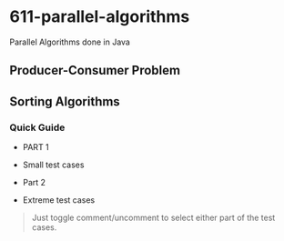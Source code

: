 # 611-parallel-algorithms
Parallel Algorithms done in Java

## Producer-Consumer Problem
## Sorting Algorithms
### Quick Guide
* PART 1
 - Small test cases
* Part 2
 - Extreme test cases
 
 > Just toggle comment/uncomment to select either part of the test cases. 
